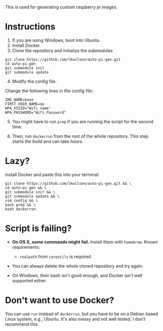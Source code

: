 This is used for generating custom raspberry pi images.

# Instructions

1. If you are using Windows, boot into Ubuntu.
1. Install Docker.
1. Clone the repository and initialize the submodules

```
git clone https://github.com/lkwilson/auto-pi-gen.git
cd auto-pi-gen
git submodule init
git submodule update
```

4. Modify the config file:

Change the following lines in the config file:

```
IMG_NAME=base
FIRST_USER_NAME=op
WPA_ESSID="Wifi name"
WPA_PASSWORD="Wifi Password"
```

5. You might have to run `prep` if you are running the script for the second time.

6. Then, run `dockerrun` from the root of the whole repository. This step
   starts the build and can take hours.

# Lazy?

Install Docker and paste this into your terminal:

```
git clone https://github.com/lkwilson/auto-pi-gen.git && \
cd auto-pi-gen && \
git submodule init && \
git submodule update && \
vim config && \
bash prep && \
bash dockerrun
```

# Script is failing?

- **On OS X, some commands might fail.** Install them with `homebrew`. Known requirements:

  - `realpath` from `coreutils` is required

- You can always delete the whole cloned repository and try again.
- On Windows, their bash isn't good enough, and Docker isn't well supported either.

# Don't want to use Docker?

You can use `run` instead of `dockerrun`, but you have to be on a Debian
based Linux system, e.g., Ubuntu. It's also messy and not well tested. I
don't recommend this.

